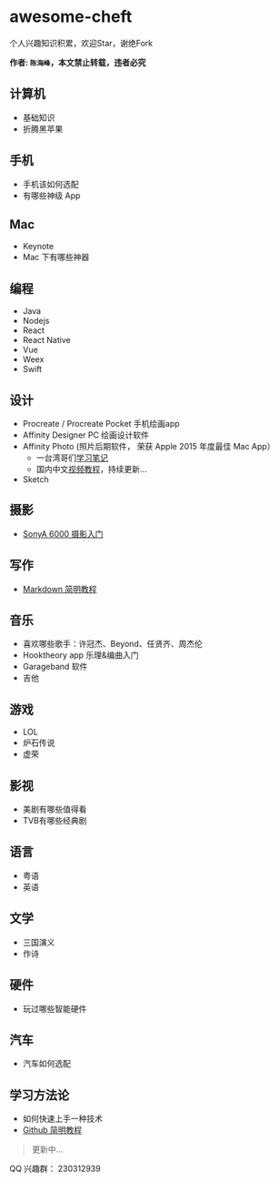 # awesome-cheft
个人兴趣知识积累，欢迎Star，谢绝Fork

__作者: `陈海峰`，本文禁止转载，违者必究__


## 计算机
  * 基础知识
  * 折腾黑苹果

## 手机
  * 手机该如何选配
  * 有哪些神级 App

## Mac
  * Keynote
  * Mac 下有哪些神器

## 编程
  * Java
  * Nodejs
  * React
  * React Native
  * Vue
  * Weex
  * Swift

## 设计
  * Procreate / Procreate Pocket 手机绘画app
  * Affinity Designer PC 绘画设计软件
  * Affinity Photo (照片后期软件， 荣获 Apple 2015 年度最佳 Mac App）
    * 一台湾哥们[学习笔记](http://pala.tw/begin-to-learn-affinity-photo/)
    * 国内中文[视频教程](http://tieba.baidu.com/p/4618299526)，持续更新...
  * Sketch

## 摄影
  * [SonyA 6000 摄影入门](https://www.zhihu.com/question/36852970)

## 写作
  * [Markdown 简明教程](Markdown简明教程.md)

## 音乐
  * 喜欢哪些歌手：许冠杰、Beyond、任贤齐、周杰伦
  * Hooktheory app 乐理&编曲入门
  * Garageband 软件
  * 吉他

## 游戏
  * LOL
  * 炉石传说
  * 虚荣

## 影视
  * 美剧有哪些值得看
  * TVB有哪些经典剧

## 语言
  * 粤语
  * 英语

## 文学
  * 三国演义
  * 作诗

## 硬件
  * 玩过哪些智能硬件

## 汽车
  * 汽车如何选配

## 学习方法论
  * 如何快速上手一种技术
  * [Github 简明教程](Github简明教程.md)

> 更新中...

QQ 兴趣群： 230312939

